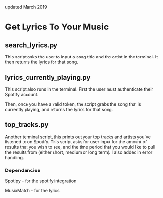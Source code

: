 updated March 2019

# Get Lyrics To Your Music

## search_lyrics.py

This script asks the user to input a song title and the artist in the terminal. It then returns the lyrics for that song. 

## lyrics_currently_playing.py

This script also runs in the terminal. First the user must authenticate their Spotify account. 

Then, once you have a valid token, the script grabs the song that is currently playing, and returns the lyrics for that song. 

## top_tracks.py

Another terminal script, this prints out your top tracks and artists you've listened to on Spotify. This script asks for user input for the amount of results that you wish to see, and the time period that you would like to pull the results from (either short, medium or long term). I also added in error handling. 

### Dependancies
Spotipy - for the spotify integration

MusixMatch - for the lyrics
